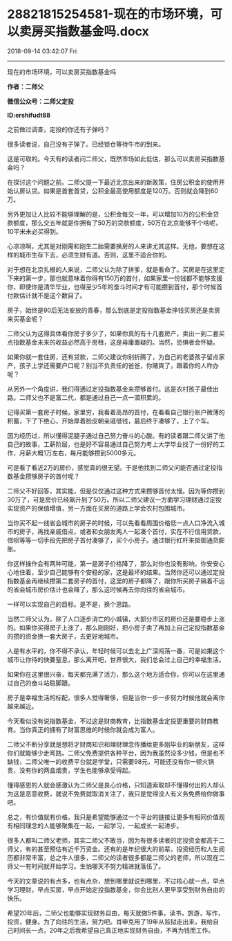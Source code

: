 # 28821815254581-现在的市场环境，可以卖房买指数基金吗.docx

2018-09-14 03:42:07 Fri

----

现在的市场环境，可以卖房买指数基金吗

__作者：二师父__

__微信公众号：二师父定投__

__ID:ershifudt88__

之前做过调查，定投的你还有子弹吗？

很多读者说，自己没有子弹了。已经锁仓等待牛市的到来。

这是可取的。今天有的读者问二师父，既然市场如此低估，那么可以卖房买指数基金吗？

在探讨这个问题之前。二师父提一下最近北京出来的新政策，住房公积金的使用开始认房认贷。如果是首套首贷，公积金最高使用额度是120万。否则就会降到60万。

另外更加让人比较不能够理解的是，公积金每交一年，可以增加10万的公积金贷款额度，那么交五年就是你拥有了50万的贷款额度，50万在北京能够干个啥呢，10平米未必买得到。

心凉凉啊，尤其是对刚需和刚生二胎需要换房的人来讲尤其这样。无他，要想在这样的城市生存下去，必须生财有道。否则，这里不适合你的。

对于想在北京扎根的人来说，二师父认为除了拼爹，就是看命了。买房是在这里定下来的第一步，那也就意味着你得有150万的首付，如果家里一份钱都不能够支援你，即使你是清华毕业，也得至少5年的奋斗时间才有可能攒到首付，那个时候首付款估计就不是这个数目了。

房子，始终是90后无法安放的青春，那么到底是定投指数基金挣钱买房还是卖房来买基金呢？

二师父认为这得具体看你房子多少了，如果你真的有十几套房产，卖出一到二套买点指数基金未来的收益必然高于房租，这是毋庸置疑的。当然，恐惧者会怀疑。

如果你就一套住房，还有贷款，二师父建议你别折腾了，为自己的老婆孩子留点家产，孩子上学还需要户口呢？别当不负责任的爸爸，你赌爽了，跟着你的人咋办呢？

从另外一个角度讲，我们得通过定投指数基金来攒够首付。这是农村孩子最佳出路。二师父也不是富二代，都是通过自己一点一滴积累的。

记得买第一套房子时候，家里穷，我看着高昂的首付，在看看自己银行账户微薄的积蓄，下了下绝心，开始厚着脸皮朝亲戚借钱，最后终于凑够了，上了个车。

因为经历过，所以懂得泥腿子通过自己努力奋斗的心酸。有的读者跟二师父讲了他自己的故事，工薪阶层，也是好不容易通过自己努力考上大学毕业找了一份好的工作，月薪大概1万左右，每月能够攒到5000多元。

可是看了看近2万的房价，感觉真的很无望。于是他找到二师父问能否通过定投指数基金攒够房子的首付呢？

二师父不好回答，其实能，但是仅仅通过这种方式来攒够首付太慢。因为等你攒到30万了，可是房价已经飙升到了50万。所以二师父建议一方面学习理财通过定投实现资产的保值增值，另一方面在买房的道路上学会农村包围城市。

当你买不起一线省会城市的房子的时候，可以先看看周围价格低一点人口净流入城市的房子，再找亲戚借点，或者和女朋友两人一起凑个首付，实在不行信用贷款，借呗等等一切手段先把房子首付凑够了，买个小房子。通过银行杠杆来抵御通货膨胀。

你这样操作会有两种可能，第一是房子价格降了，那么对你也没有影响，你安安心心地住着，至少自己能够有个安稳的家，这是最坏的结果。当然你还可以通过定投指数基金再继续攒第二套房子的首付，这里的房子都降了，跟你所买房子隔着不远的省会城市房价估计也会降了，那么这时候再去你向往的省会城市。

一样可以实现自己的目标。是不是，换个思路。

当然二师父认为，除了人口逐步消亡的小城镇，大部分市区的房价还是要稳步上涨的。如果你买得房子上涨了，那么刚刚好，把小房子卖了再加上自己定投指数基金的攒的资金换一套大房子，去更好地城市。

人是有水平的，你不得不承认，年轻时候可以去北上广深闯荡一番，可是如果这个城市让你待的快要窒息，那么离开吧，世界很大，我们总会过上自己的幸福生活。

如果你在这里很兴奋，每天都充满了活力，那么这个地方适合你，你可以在这里通过自己的奋斗站稳脚跟。

房子是幸福生活的标配，很多人觉得奢侈，但是当你一步一步努力时候他就会离你越来越近。

今天看似没有说指数基金，不过这是财商教育，比指数基金定投更重要的财商教育。当你真正的拥有了财富思维的时候你就会成为富人。

二师父不断分享就是想将才财商知识和理财理念传播给更多刚毕业的新朋友，这样你们就能够少走弯路。二师父免费提供各种平台，因为我虽然没多少钱，但是也不缺钱，二师父唯一的收费平台就是学堂，只需要98元，可能还没有你一顿火锅贵，没有你的两盒烟贵，学生也能够承受得起。

懂得感恩的人就会感激认为二师父是良心价格，只知道索取却不懂得付出的人却认为这是恶意收费，就说不免费就取消关注了，我只是觉得没人有义务免费给你做事吧。

总之，有价值就有价格，我只是希望能够通过一个平台的链接让更多有相同价值观有相同理念的人能够聚集在一起，一起学习，一起成长一起进步。

很多人都叫二师父老师，其实二师父不敢当，因为有很多读者的定投资金都高于二师父，有的甚至预估有近千万资金。还有的是年纪很大的前辈，投资经历和人生阅历都非常丰富，总之牛人很多，二师父的读者很多都是二师父的老师，所以现在二师父一有时间就开始学习。生怕哪天不努力精进就落伍了。

今天的文章说的有点多，也有点杂，想到哪里就说到哪里，不过核心就一点，早点学习理财，早点买房，早点开始定投指数基金，你会比别人更早享受到财务自由的快乐。

希望20年后，二师父也能够实现财务自由，每天就做5件事，读书，旅游，写作，投资，健身。为了向往的生活，努力吧。肖申克用了19年从监狱走出来，我给自己时间长一点，20年之后我希望自己真正地实现财务自由，不再为钱而工作。

